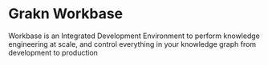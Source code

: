 # Grakn Workbase
Workbase is an Integrated Development Environment to perform knowledge engineering at scale, and control everything in your knowledge graph from development to production